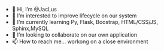 - 👋 Hi, I’m @JacLus
- 👀 I’m interested to improve lifecycle on our system
- 🌱 I’m currently learning Py, Flask, Boostrap, HTML/CSS/JS, Sphinx,MySQL
- 💞️ I’m looking to collaborate on our own application
- 📫 How to reach me... workong on a close environment

<!---
JacLus/JacLus is a ✨ special ✨ repository because its `README.md` (this file) appears on your GitHub profile.
You can click the Preview link to take a look at your changes.
--->
